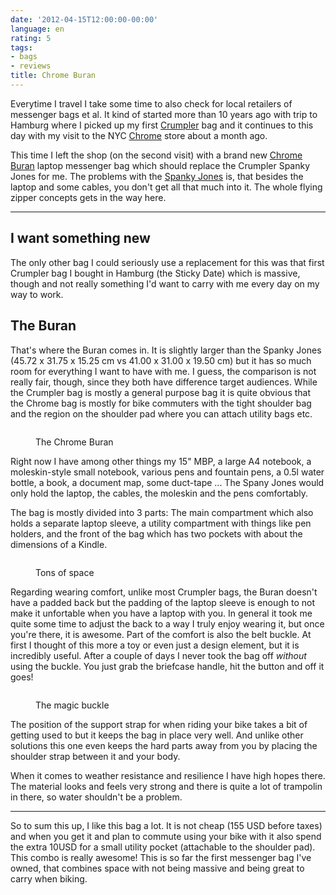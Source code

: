 ```yaml
---
date: '2012-04-15T12:00:00-00:00'
language: en
rating: 5
tags:
- bags
- reviews
title: Chrome Buran
---
```



Everytime I travel I take some time to also check for local retailers of
messenger bags et al. It kind of started more than 10 years ago with trip to
Hamburg where I picked up my first [Crumpler][crumpler] bag and it continues
to this day with my visit to the NYC [Chrome][chrome] store about a month ago.

This time I left the shop (on the second visit) with a brand new [Chrome
Buran][buran] laptop messenger bag which should replace the Crumpler Spanky
Jones for me.  The problems with the [Spanky Jones][sj] is, that besides the
laptop and some cables, you don't get all that much into it. The whole flying
zipper concepts gets in the way here.

----------------------

## I want something new

The only other bag I could seriously use a replacement for this was that first
Crumpler bag I bought in Hamburg (the Sticky Date) which is massive, though
and not really something I'd want to carry with me every day on my way to
work.

## The Buran

That's where the Buran comes in. It is slightly larger than the Spanky Jones
(45.72 x 31.75 x 15.25 cm vs 41.00 x 31.00 x 19.50 cm) but it has so much room
for everything I want to have with me. I guess, the comparison is not really
fair, though, since they both have difference target audiences. While the
Crumpler bag is mostly a general purpose bag it is quite obvious that the
Chrome bag is mostly for bike commuters with the tight shoulder bag and the
region on the shoulder pad where you can attach utility bags etc.

<figure>
<img
src="http://photos.h10n.me/Reviews/Chrome-Buran/i-rshJhD2/0/L/DSC3973-L.jpg" alt="" />
<figcaption><p>The Chrome Buran</p></figcaption>
</figure>

Right now I have among other things my 15" MBP, a large A4 notebook, a
moleskin-style small notebook, various pens and fountain pens, a 0.5l water
bottle, a book, a document map, some duct-tape ... The Spany Jones would only
hold the laptop, the cables, the moleskin and the pens comfortably.

The bag is mostly divided into 3 parts: The main compartment which also holds
a separate laptop sleeve, a utility compartment with things like
pen holders, and the front of the bag which has two pockets with about the
dimensions of a Kindle. 

<figure>
<img
src="http://photos.h10n.me/Reviews/Chrome-Buran/i-cctPjwp/0/L/DSC3979-L.jpg" alt="" />
<figcaption><p>Tons of space</p></figcaption>
</figure>

Regarding wearing comfort, unlike most Crumpler bags, the Buran doesn't have a
padded back but the padding of the laptop sleeve is enough to not make it
unfortable when you have a laptop with you. In general it took me quite some
time to adjust the back to a way I truly enjoy wearing it, but once you're
there, it is awesome. Part of the comfort is also the belt buckle. At first I
thought of this more a toy or even just a design element, but it is incredibly
useful. After a couple of days I never took the bag off *without* using the
buckle. You just grab the briefcase handle, hit the button and off it goes!

<figure>
<img
src="http://photos.h10n.me/Reviews/Chrome-Buran/i-xtpVRxw/0/L/DSC3974-L.jpg" alt="" />
<figcaption><p>The magic buckle</p></figcaption>
</figure>

The position of the support strap for when riding your bike takes a bit of
getting used to but it keeps the bag in place very well. And unlike other
solutions this one even keeps the hard parts away from you by placing the
shoulder strap between it and your body.

When it comes to weather resistance and resilience I have high hopes there.
The material looks and feels very strong and there is quite a lot of trampolin
in there, so water shouldn't be a problem.

--------------------

So to sum this up, I like this bag a lot. It is not cheap (155 USD before
taxes) and when you get it and plan to commute using your bike with it also
spend the extra 10USD for a small utility pocket (attachable to the shoulder
pad). This combo is really awesome! This is so far the first messenger bag
I've owned, that combines space with not being massive and being great to
carry when biking.

[buran]: http://www.chromebagsstore.com/bags/laptop-bags/buran.html
[sj]: http://www.crumpler.eu/index.cfm?seite=laptop&productID=5950
[crumpler]: http://www.crumpler.eu
[chrome]: http://www.chromebagsstore.com/
